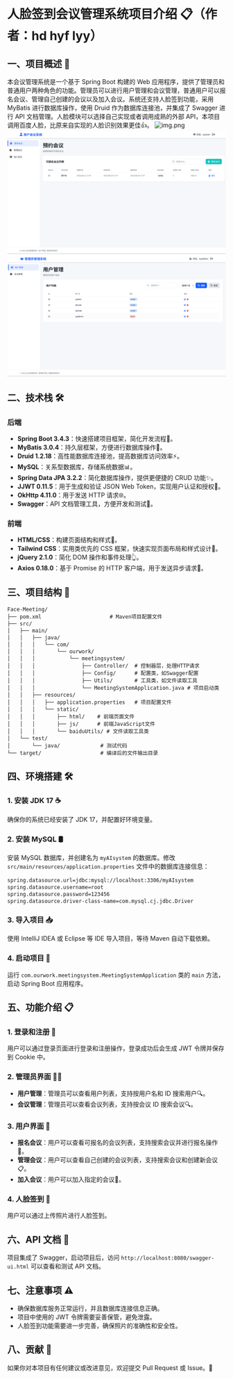# 人脸签到会议管理系统项目介绍 📋（作者：hd hyf lyy）

## 一、项目概述 🌟
本会议管理系统是一个基于 Spring Boot 构建的 Web 应用程序，提供了管理员和普通用户两种角色的功能。管理员可以进行用户管理和会议管理，普通用户可以报名会议、管理自己创建的会议以及加入会议。系统还支持人脸签到功能，采用 MyBatis 进行数据库操作，使用 Druid 作为数据库连接池，并集成了 Swagger 进行 API 文档管理。人脸模块可以选择自己实现或者调用成熟的外部 API，本项目调用百度人脸，比原来自实现的人脸识别效果更佳👍。
![img.png](img.png)
![img_1.png](img_1.png)
![img_2.png](img_2.png)
## 二、技术栈 🛠️

### 后端
- **Spring Boot 3.4.3**：快速搭建项目框架，简化开发流程🚀。
- **MyBatis 3.0.4**：持久层框架，方便进行数据库操作💾。
- **Druid 1.2.18**：高性能数据库连接池，提高数据库访问效率⚡。
- **MySQL**：关系型数据库，存储系统数据📊。
- **Spring Data JPA 3.2.2**：简化数据库操作，提供更便捷的 CRUD 功能✨。
- **JJWT 0.11.5**：用于生成和验证 JSON Web Token，实现用户认证和授权🔐。
- **OkHttp 4.11.0**：用于发送 HTTP 请求🌐。
- **Swagger**：API 文档管理工具，方便开发和测试🧪。

### 前端
- **HTML/CSS**：构建页面结构和样式🎨。
- **Tailwind CSS**：实用类优先的 CSS 框架，快速实现页面布局和样式设计🌈。
- **jQuery 2.1.0**：简化 DOM 操作和事件处理👆。
- **Axios 0.18.0**：基于 Promise 的 HTTP 客户端，用于发送异步请求🚀。

## 三、项目结构 📁
```plaintext
Face-Meeting/
├── pom.xml                      # Maven项目配置文件
├── src/
│   ├── main/
│   │   ├── java/
│   │   │   └── com/
│   │   │       └── ourwork/
│   │   │           └── meetingsystem/
│   │   │               ├── Controller/  # 控制器层，处理HTTP请求
│   │   │               ├── Config/      # 配置类，如Swagger配置
│   │   │               ├── Utils/       # 工具类，如文件读取工具
│   │   │               └── MeetingSystemApplication.java # 项目启动类
│   │   ├── resources/
│   │   │   ├── application.properties   # 项目配置文件
│   │   │   └── static/
│   │   │       ├── html/    # 前端页面文件
│   │   │       ├── js/      # 前端JavaScript文件
│   │   │       └── baiduUtils/ # 文件读取工具类
│   └── test/
│       └── java/             # 测试代码
└── target/                   # 编译后的文件输出目录
```

## 四、环境搭建 🛠️

### 1. 安装 JDK 17 ☕
确保你的系统已经安装了 JDK 17，并配置好环境变量。

### 2. 安装 MySQL 🛢️
安装 MySQL 数据库，并创建名为 `myAIsystem` 的数据库。修改 `src/main/resources/application.properties` 文件中的数据库连接信息：
```properties
spring.datasource.url=jdbc:mysql://localhost:3306/myAIsystem
spring.datasource.username=root
spring.datasource.password=123456
spring.datasource.driver-class-name=com.mysql.cj.jdbc.Driver
```

### 3. 导入项目 📥
使用 IntelliJ IDEA 或 Eclipse 等 IDE 导入项目，等待 Maven 自动下载依赖。

### 4. 启动项目 🚀
运行 `com.ourwork.meetingsystem.MeetingSystemApplication` 类的 `main` 方法，启动 Spring Boot 应用程序。

## 五、功能介绍 📋

### 1. 登录和注册 🔑
用户可以通过登录页面进行登录和注册操作，登录成功后会生成 JWT 令牌并保存到 Cookie 中。

### 2. 管理员界面 👨‍💼
- **用户管理**：管理员可以查看用户列表，支持按用户名和 ID 搜索用户🔍。
- **会议管理**：管理员可以查看会议列表，支持按会议 ID 搜索会议🔍。

### 3. 用户界面 👤
- **报名会议**：用户可以查看可报名的会议列表，支持搜索会议并进行报名操作📝。
- **管理会议**：用户可以查看自己创建的会议列表，支持搜索会议和创建新会议📋。
- **加入会议**：用户可以加入指定的会议🎉。

### 4. 人脸签到 📸
用户可以通过上传照片进行人脸签到。

## 六、API 文档 📄
项目集成了 Swagger，启动项目后，访问 `http://localhost:8080/swagger-ui.html` 可以查看和测试 API 文档。

## 七、注意事项 ⚠️
- 确保数据库服务正常运行，并且数据库连接信息正确。
- 项目中使用的 JWT 令牌需要妥善保管，避免泄露。
- 人脸签到功能需要进一步完善，确保照片的准确性和安全性。

## 八、贡献 🤝
如果你对本项目有任何建议或改进意见，欢迎提交 Pull Request 或 Issue。👏
